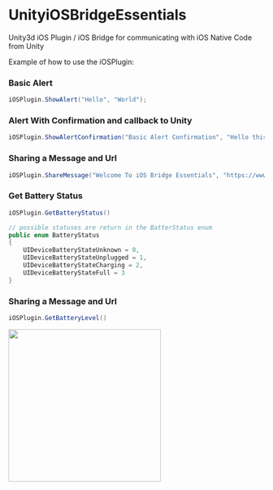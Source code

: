 # UnityiOSBridgeEssentials

Unity3d iOS Plugin / iOS Bridge for communicating with iOS Native Code from Unity

Example of how to use the iOSPlugin:


### Basic Alert

```csharp
iOSPlugin.ShowAlert("Hello", "World");
```

### Alert With Confirmation and callback to Unity

```csharp
iOSPlugin.ShowAlertConfirmation("Basic Alert Confirmation", "Hello this is a basic confirmation !", "CallBack");
```

### Sharing a Message and Url

```csharp
iOSPlugin.ShareMessage("Welcome To iOS Bridge Essentials", "https://www.github.com/dilmerv/UnityiOSBridgeEssentials");
```

### Get Battery Status

```csharp
iOSPlugin.GetBatteryStatus()

// possible statuses are return in the BatterStatus enum
public enum BatteryStatus 
{
    UIDeviceBatteryStateUnknown = 0,
    UIDeviceBatteryStateUnplugged = 1,
    UIDeviceBatteryStateCharging = 2,
    UIDeviceBatteryStateFull = 3
}

```

### Sharing a Message and Url

```csharp
iOSPlugin.GetBatteryLevel()
```

<img src="https://github.com/dilmerv/UnityiOSBridgeEssentials/blob/master/docs/images/bridge.gif" width="300">
